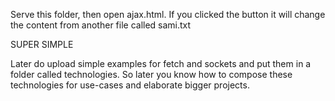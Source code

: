 Serve this folder, then open ajax.html. 
If you clicked the button it will change the content from another file called sami.txt

SUPER SIMPLE 

Later do upload simple examples for fetch and sockets and put them in a folder called technologies. So later you know how to compose these technologies for use-cases and elaborate bigger projects.  